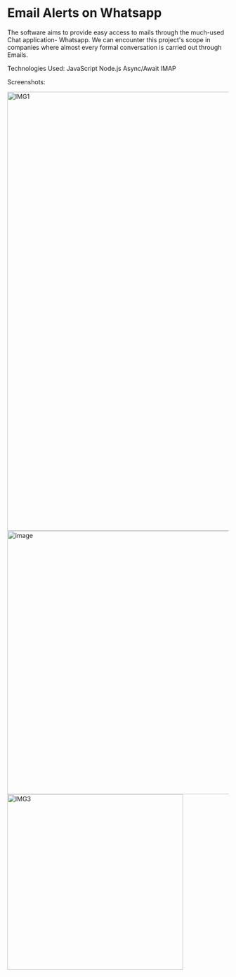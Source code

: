 # Email Alerts on Whatsapp
The software aims to provide easy access to mails through the much-used Chat application- Whatsapp. We can encounter this project's scope in companies where almost every formal conversation is carried out through Emails.

Technologies Used: JavaScript Node.js Async/Await IMAP

Screenshots:

<img src="https://user-images.githubusercontent.com/63183752/159308277-39e82b0a-54c9-43a6-a889-3402c318c692.png" alt="IMG1" width="1000" />
<img src="https://user-images.githubusercontent.com/63183752/159308887-81c0b53b-e2ca-4079-a739-de61373910ff.png" alt="image" width="600" />
<img src="https://user-images.githubusercontent.com/63183752/159308421-9b010284-f9bd-444f-b67b-285f26e4ab25.png" alt="IMG3" width="400" />

